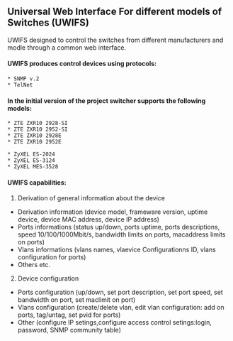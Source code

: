 ## Universal Web Interface For different models of Switches (UWIFS)  

UWIFS designed to control the switches from different manufacturers and modle through a common web interface.

#### UWIFS produces control devices using protocols:

	* SNMP v.2
	* TelNet

#### In the initial version of the project switcher supports the following models:

	* ZTE ZXR10 2928-SI
	* ZTE ZXR10 2952-SI
	* ZTE ZXR10 2928E
	* ZTE ZXR10 2952E

	* ZyXEL ES-2024
	* ZyXEL ES-3124
	* ZyXEL MES-3528

#### UWIFS capabilities:

 1. Derivation of general information about the device
   * Derivation information (device model, frameware version, uptime device, device MAC address, device IP address)
   * Ports informations (status up/down, ports uptime, ports descriptions, speed 10/100/1000Mbit/s, bandwidth limits on ports, macaddress limits on ports)
   * Vlans informations (vlans names, vlaevice Configurationns ID, vlans configuration for ports)
   * Others etc. 
 2. Device configuration
   * Ports configuration (up/down, set port description, set port speed, set bandwidth on port, set maclimit on port)
   * Vlans configuration (create/delete vlan, edit vlan configuration: add on ports, tag/untag, set pvid for ports)
   * Other (configure IP setings,configure access control setings:login, password, SNMP community table)

   
